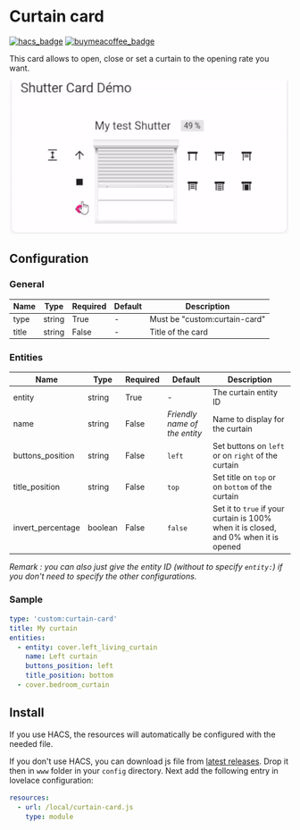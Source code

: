 # Curtain card

[![hacs_badge](https://img.shields.io/badge/HACS-Default-orange.svg?style=for-the-badge)](https://github.com/custom-components/hacs)
[![buymeacoffee_badge](https://img.shields.io/badge/Donate-Buymeacoffee-orange?style=for-the-badge)](https://www.buymeacoffee.com/Deejayfool)

This card allows to open, close or set a curtain to the opening rate you want.

![curtain card](https://raw.githubusercontent.com/Deejayfool/hass-shutter-card/master/images/shutter-card.gif)

## Configuration

### General

| Name | Type | Required | Default | Description
| ---- | ---- | -------- | ------- | -----------
| type | string | True | - | Must be "custom:curtain-card"
| title | string | False | - | Title of the card

### Entities

| Name | Type | Required | Default | Description
| ---- | ---- | -------- | ------- | -----------
| entity | string | True | - | The curtain entity ID
| name | string | False | _Friendly name of the entity_ | Name to display for the curtain
| buttons_position | string | False | `left` | Set buttons on `left` or on `right` of the curtain
| title_position | string | False | `top` | Set title on `top` or on `bottom` of the curtain
| invert_percentage | boolean | False | `false` | Set it to `true` if your curtain is 100% when it is closed, and 0% when it is opened

_Remark : you can also just give the entity ID (without to specify `entity:`) if you don't need to specify the other configurations._

### Sample

```yaml
type: 'custom:curtain-card'
title: My curtain
entities:
  - entity: cover.left_living_curtain
    name: Left curtain
    buttons_position: left
    title_position: bottom
  - cover.bedroom_curtain
```

## Install

If you use HACS, the resources will automatically be configured with the needed file.

If you don't use HACS, you can download js file from [latest releases](https://github.com/Deejayfool/hass-shutter-card/releases). Drop it then in `www` folder in your `config` directory. Next add the following entry in lovelace configuration:

```yaml
resources:
  - url: /local/curtain-card.js
    type: module
```
